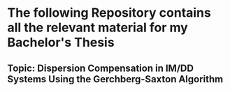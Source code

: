 # The following Repository contains all the relevant material for my Bachelor's Thesis

## Topic: Dispersion Compensation in IM/DD Systems Using the Gerchberg-Saxton Algorithm
